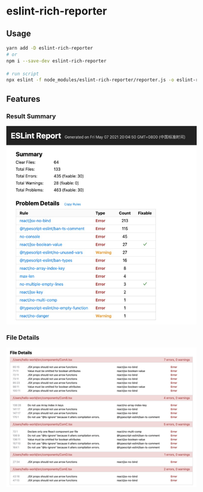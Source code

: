 # eslint-rich-reporter


## Usage

```bash
yarn add -D eslint-rich-reporter
# or
npm i --save-dev eslint-rich-reporter

# run script
npx eslint -f node_modules/eslint-rich-reporter/reporter.js -o eslint-report.html
```

## Features

### Result Summary

![Result Summary](./assets/demo-summary.jpg)

### File Details

![File Details](./assets/demo-files.jpg)
